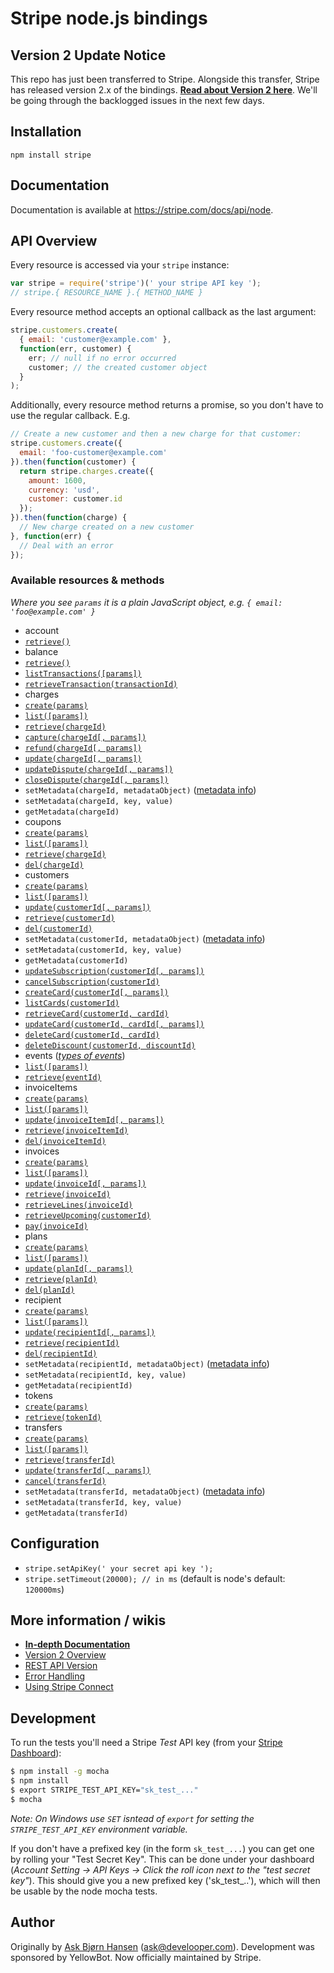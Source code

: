 # Stripe node.js bindings

## Version 2 Update Notice

This repo has just been transferred to Stripe. Alongside this transfer, Stripe has released version 2.x of the bindings. **[Read about Version 2 here](https://github.com/stripe/stripe-node/wiki/Version-2)**. We'll be going through the backlogged issues in the next few days.

## Installation

`npm install stripe`

## Documentation

Documentation is available at https://stripe.com/docs/api/node.

## API Overview

Every resource is accessed via your `stripe` instance:

```js
var stripe = require('stripe')(' your stripe API key ');
// stripe.{ RESOURCE_NAME }.{ METHOD_NAME }
```

Every resource method accepts an optional callback as the last argument:

```js
stripe.customers.create(
  { email: 'customer@example.com' },
  function(err, customer) {
    err; // null if no error occurred
    customer; // the created customer object
  }
);
```

Additionally, every resource method returns a promise, so you don't have to use the regular callback. E.g.

```js
// Create a new customer and then a new charge for that customer:
stripe.customers.create({
  email: 'foo-customer@example.com'
}).then(function(customer) {
  return stripe.charges.create({
    amount: 1600,
    currency: 'usd',
    customer: customer.id
  });
}).then(function(charge) {
  // New charge created on a new customer
}, function(err) {
  // Deal with an error
});
```

### Available resources & methods

*Where you see `params` it is a plain JavaScript object, e.g. `{ email: 'foo@example.com' }`*

 * account
  * [`retrieve()`](https://stripe.com/docs/api/node#retrieve_account)
 * balance
  * [`retrieve()`](https://stripe.com/docs/api/node#retrieve_balance)
  * [`listTransactions([params])`](https://stripe.com/docs/api/node#balance_history)
  * [`retrieveTransaction(transactionId)`](https://stripe.com/docs/api/node#retrieve_balance_transaction)
 * charges
  * [`create(params)`](https://stripe.com/docs/api/node#create_charge)
  * [`list([params])`](https://stripe.com/docs/api/node#list_charges)
  * [`retrieve(chargeId)`](https://stripe.com/docs/api/node#retrieve_charge)
  * [`capture(chargeId[, params])`](https://stripe.com/docs/api/node#charge_capture)
  * [`refund(chargeId[, params])`](https://stripe.com/docs/api/node#refund_charge)
  * [`update(chargeId[, params])`](https://stripe.com/docs/api/node#update_charge)
  * [`updateDispute(chargeId[, params])`](https://stripe.com/docs/api/node#update_dispute)
  * [`closeDispute(chargeId[, params])`](https://stripe.com/docs/api/node#close_dispute)
  * `setMetadata(chargeId, metadataObject)` ([metadata info](https://stripe.com/docs/api/node#metadata))
  * `setMetadata(chargeId, key, value)`
  * `getMetadata(chargeId)`
 * coupons
  * [`create(params)`](https://stripe.com/docs/api/node#create_coupon)
  * [`list([params])`](https://stripe.com/docs/api/node#list_coupons)
  * [`retrieve(chargeId)`](https://stripe.com/docs/api/node#retrieve_coupon)
  * [`del(chargeId)`](https://stripe.com/docs/api/node#delete_coupon)
 * customers
  * [`create(params)`](https://stripe.com/docs/api/node#create_customer)
  * [`list([params])`](https://stripe.com/docs/api/node#list_customers)
  * [`update(customerId[, params])`](https://stripe.com/docs/api/node#update_customer)
  * [`retrieve(customerId)`](https://stripe.com/docs/api/node#retrieve_customer)
  * [`del(customerId)`](https://stripe.com/docs/api/node#delete_customer)
  * `setMetadata(customerId, metadataObject)` ([metadata info](https://stripe.com/docs/api/node#metadata))
  * `setMetadata(customerId, key, value)`
  * `getMetadata(customerId)`
  * [`updateSubscription(customerId[, params])`](https://stripe.com/docs/api/node#update_subscription)
  * [`cancelSubscription(customerId)`](https://stripe.com/docs/api/node#cancel_subscription)
  * [`createCard(customerId[, params])`](https://stripe.com/docs/api/node#create_card)
  * [`listCards(customerId)`](https://stripe.com/docs/api/node#list_cards)
  * [`retrieveCard(customerId, cardId)`](https://stripe.com/docs/api/node#retrieve_card)
  * [`updateCard(customerId, cardId[, params])`](https://stripe.com/docs/api/node#update_card)
  * [`deleteCard(customerId, cardId)`](https://stripe.com/docs/api/node#delete_card)
  * [`deleteDiscount(customerId, discountId)`](https://stripe.com/docs/api/node#delete_discount)
 * events (*[types of events](https://stripe.com/docs/api/node#event_types)*)
  * [`list([params])`](https://stripe.com/docs/api/node#list_events)
  * [`retrieve(eventId)`](https://stripe.com/docs/api/node#retrieve_event)
 * invoiceItems
  * [`create(params)`](https://stripe.com/docs/api/node#create_invoiceitem)
  * [`list([params])`](https://stripe.com/docs/api/node#list_invoiceitems)
  * [`update(invoiceItemId[, params])`](https://stripe.com/docs/api/node#update_invoiceitem)
  * [`retrieve(invoiceItemId)`](https://stripe.com/docs/api/node#retrieve_invoiceitem)
  * [`del(invoiceItemId)`](https://stripe.com/docs/api/node#delete_invoiceitem)
 * invoices
  * [`create(params)`](https://stripe.com/docs/api/node#create_invoice)
  * [`list([params])`](https://stripe.com/docs/api/node#list_customer_invoices)
  * [`update(invoiceId[, params])`](https://stripe.com/docs/api/node#update_invoice)
  * [`retrieve(invoiceId)`](https://stripe.com/docs/api/node#retrieve_invoice)
  * [`retrieveLines(invoiceId)`](https://stripe.com/docs/api/node#invoice_lines)
  * [`retrieveUpcoming(customerId)`](https://stripe.com/docs/api/node#retrieve_customer_invoice)
  * [`pay(invoiceId)`](https://stripe.com/docs/api/node#pay_invoice)
 * plans
  * [`create(params)`](https://stripe.com/docs/api/node#create_plan)
  * [`list([params])`](https://stripe.com/docs/api/node#list_plans)
  * [`update(planId[, params])`](https://stripe.com/docs/api/node#update_plan)
  * [`retrieve(planId)`](https://stripe.com/docs/api/node#retrieve_plan)
  * [`del(planId)`](https://stripe.com/docs/api/node#delete_plan)
 * recipient
  * [`create(params)`](https://stripe.com/docs/api/node#create_recipient)
  * [`list([params])`](https://stripe.com/docs/api/node#list_recipients)
  * [`update(recipientId[, params])`](https://stripe.com/docs/api/node#update_recipient)
  * [`retrieve(recipientId)`](https://stripe.com/docs/api/node#retrieve_recipient)
  * [`del(recipientId)`](https://stripe.com/docs/api/node#delete_recipient)
  * `setMetadata(recipientId, metadataObject)` ([metadata info](https://stripe.com/docs/api/node#metadata))
  * `setMetadata(recipientId, key, value)`
  * `getMetadata(recipientId)`
 * tokens
  * [`create(params)`](https://stripe.com/docs/api/node#create_card_token)
  * [`retrieve(tokenId)`](https://stripe.com/docs/api/node#retrieve_token)
 * transfers
  * [`create(params)`](https://stripe.com/docs/api/node#create_transfer)
  * [`list([params])`](https://stripe.com/docs/api/node#list_transfers)
  * [`retrieve(transferId)`](https://stripe.com/docs/api/node#retrieve_transfer)
  * [`update(transferId[, params])`](https://stripe.com/docs/api/node#update_transfer)
  * [`cancel(transferId)`](https://stripe.com/docs/api/node#cancel_transfer)
  * `setMetadata(transferId, metadataObject)` ([metadata info](https://stripe.com/docs/api/node#metadata))
  * `setMetadata(transferId, key, value)`
  * `getMetadata(transferId)`

## Configuration

 * `stripe.setApiKey(' your secret api key ');`
 * `stripe.setTimeout(20000); // in ms` (default is node's default: `120000ms`)

## More information / wikis

 * **[In-depth Documentation](https://stripe.com/docs/api/node)**
 * [Version 2 Overview](https://github.com/stripe/stripe-node/wiki/Version-2)
 * [REST API Version](https://github.com/stripe/stripe-node/wiki/REST-API-Version)
 * [Error Handling](https://github.com/stripe/stripe-node/wiki/Error-Handling)
 * [Using Stripe Connect](https://github.com/stripe/stripe-node/wiki/Using-Stripe-Connect-with-node.js)

## Development

To run the tests you'll need a Stripe *Test* API key (from your [Stripe Dashboard](https://manage.stripe.com)):

```bash
$ npm install -g mocha
$ npm install
$ export STRIPE_TEST_API_KEY="sk_test_..."
$ mocha
```

*Note: On Windows use `SET` isntead of `export` for setting the `STRIPE_TEST_API_KEY` environment variable.*

If you don't have a prefixed key (in the form `sk_test_...`) you can get one by rolling your "Test Secret Key". This can be done under your dashboard (*Account Setting -> API Keys -> Click the roll icon next to the "test secret key"*). This should give you a new prefixed key ('sk_test_..'), which will then be usable by the node mocha tests.

## Author

Originally by [Ask Bjørn Hansen](https://github.com/abh) (ask@develooper.com). Development was sponsored by YellowBot. Now officially maintained by Stripe.
